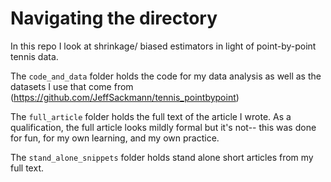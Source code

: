 # Navigating the directory

In this repo I look at shrinkage/ biased estimators in light of point-by-point tennis data. 

The `code_and_data` folder holds the code for my data analysis as well as the datasets I use that come from (https://github.com/JeffSackmann/tennis_pointbypoint)

The `full_article` folder holds the full text of the article I wrote. As a qualification, the full article looks mildly formal but it's not-- this was done for fun, for my own learning, and my own practice.

The `stand_alone_snippets` folder holds stand alone short articles from my full text.

